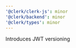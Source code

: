 ```yaml
---
'@clerk/clerk-js': minor
'@clerk/backend': minor
'@clerk/types': minor
---
```


Introduces JWT versioning
